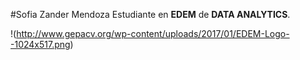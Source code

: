 #Sofia Zander Mendoza
Estudiante en **EDEM** de **DATA ANALYTICS**. 

!(http://www.gepacv.org/wp-content/uploads/2017/01/EDEM-Logo--1024x517.png)

